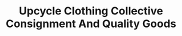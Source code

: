 ---
title: "Upcycle Clothing Collective Consignment And Quality Goods"
url: /victoria/upcycle-clothing-collective-consignment-and-quality-goods/
shop: clothes
---